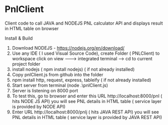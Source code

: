 # PnlClient
Client code to call JAVA and NODEJS PNL calculator API and displays result in HTML table on browser

Install & Build

1) Download NODEJS - https://nodejs.org/en/download/
2) Use any IDE ( I used Visual Source Code), create Folder ( PNLClient) to workspace click on view ---> integrated terminal --> cd to current project folder
3) install nodejs ( npm install nodejs)  ( if not already installed) 
4) Copy pnlClient.js from github into the folder
5) npm install http, request, express, tableify  ( if not already installed)
6) Start server from terminal (node .\pnlClient.js)
7) Server is listening on 8000 port
8) To test this, go to browser and enter this URL http://localhost:8000/pnl  ( hits NODE JS API)
      you will see PNL details in HTML table ( service layer is provided by NODE API)
9)  Enter  URL http://localhost:8000/pnlj  ( hits JAVA REST API)
       you will see PNL details in HTML table ( service layer is provided by JAVA REST API)
